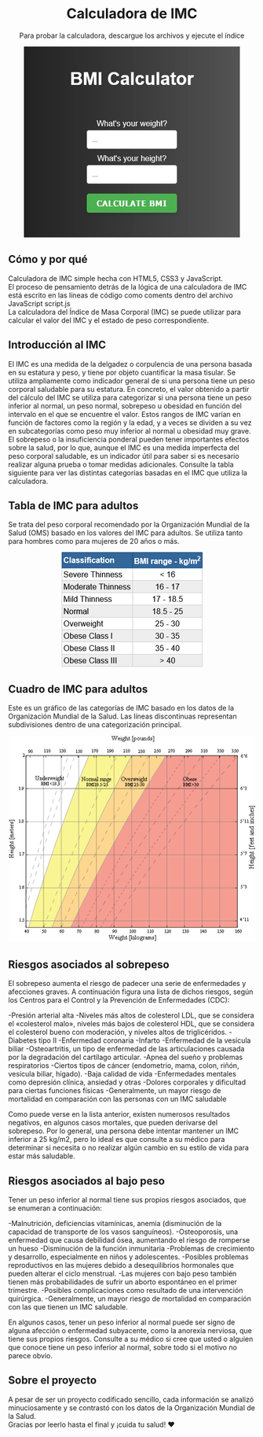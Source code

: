 <div align="center">
    <h1> Calculadora de IMC </h1>
</div>
<p align='center'>
Para probar la calculadora, descargue los archivos y ejecute el índice
</p>
<p align="center">
  <img src="..\assets\BMI.png" alt="BMI Calculator">
</p>

## Cómo y por qué

Calculadora de IMC simple hecha con HTML5, CSS3 y JavaScript. <br />
El proceso de pensamiento detrás de la lógica de una calculadora de IMC está escrito en las líneas de código como coments dentro del archivo JavaScript script.js <br />
La calculadora del Índice de Masa Corporal (IMC) se puede utilizar para calcular el valor del IMC y el estado de peso correspondiente.

## Introducción al IMC

El IMC es una medida de la delgadez o corpulencia de una persona basada en su estatura y peso, y tiene por objeto cuantificar la masa tisular. Se utiliza ampliamente como indicador general de si una persona tiene un peso corporal saludable para su estatura. En concreto, el valor obtenido a partir del cálculo del IMC se utiliza para categorizar si una persona tiene un peso inferior al normal, un peso normal, sobrepeso u obesidad en función del intervalo en el que se encuentre el valor. Estos rangos de IMC varían en función de factores como la región y la edad, y a veces se dividen a su vez en subcategorías como peso muy inferior al normal u obesidad muy grave. El sobrepeso o la insuficiencia ponderal pueden tener importantes efectos sobre la salud, por lo que, aunque el IMC es una medida imperfecta del peso corporal saludable, es un indicador útil para saber si es necesario realizar alguna prueba o tomar medidas adicionales. Consulte la tabla siguiente para ver las distintas categorías basadas en el IMC que utiliza la calculadora.

## Tabla de IMC para adultos

Se trata del peso corporal recomendado por la Organización Mundial de la Salud (OMS) basado en los valores del IMC para adultos. Se utiliza tanto para hombres como para mujeres de 20 años o más.

<p align="center">
  <img src="..\assets\BMItable.png" alt="BMI Table">
</p>

## Cuadro de IMC para adultos

Este es un gráfico de las categorías de IMC basado en los datos de la Organización Mundial de la Salud. Las líneas discontinuas representan subdivisiones dentro de una categorización principal.

<p align="center">
  <img src="..\assets\BMIchart.png" alt="BMI Table">
</p>

## Riesgos asociados al sobrepeso

El sobrepeso aumenta el riesgo de padecer una serie de enfermedades y afecciones graves. A continuación figura una lista de dichos riesgos, según los Centros para el Control y la Prevención de Enfermedades (CDC):

-Presión arterial alta
-Niveles más altos de colesterol LDL, que se considera el «colesterol malo», niveles más bajos de colesterol HDL, que se considera el colesterol bueno con moderación, y niveles altos de triglicéridos.
-Diabetes tipo II
-Enfermedad coronaria
-Infarto
-Enfermedad de la vesícula biliar
-Osteoartritis, un tipo de enfermedad de las articulaciones causada por la degradación del cartílago articular.
-Apnea del sueño y problemas respiratorios
-Ciertos tipos de cáncer (endometrio, mama, colon, riñón, vesícula biliar, hígado).
-Baja calidad de vida
-Enfermedades mentales como depresión clínica, ansiedad y otras
-Dolores corporales y dificultad para ciertas funciones físicas
-Generalmente, un mayor riesgo de mortalidad en comparación con las personas con un IMC saludable

Como puede verse en la lista anterior, existen numerosos resultados negativos, en algunos casos mortales, que pueden derivarse del sobrepeso. Por lo general, una persona debe intentar mantener un IMC inferior a 25 kg/m2, pero lo ideal es que consulte a su médico para determinar si necesita o no realizar algún cambio en su estilo de vida para estar más saludable.

## Riesgos asociados al bajo peso

Tener un peso inferior al normal tiene sus propios riesgos asociados, que se enumeran a continuación:

-Malnutrición, deficiencias vitamínicas, anemia (disminución de la capacidad de transporte de los vasos sanguíneos).
-Osteoporosis, una enfermedad que causa debilidad ósea, aumentando el riesgo de romperse un hueso
-Disminución de la función inmunitaria
-Problemas de crecimiento y desarrollo, especialmente en niños y adolescentes.
-Posibles problemas reproductivos en las mujeres debido a desequilibrios hormonales que pueden alterar el ciclo menstrual. -Las mujeres con bajo peso también tienen más probabilidades de sufrir un aborto espontáneo en el primer trimestre.
-Posibles complicaciones como resultado de una intervención quirúrgica.
-Generalmente, un mayor riesgo de mortalidad en comparación con las que tienen un IMC saludable.

En algunos casos, tener un peso inferior al normal puede ser signo de alguna afección o enfermedad subyacente, como la anorexia nerviosa, que tiene sus propios riesgos. Consulte a su médico si cree que usted o alguien que conoce tiene un peso inferior al normal, sobre todo si el motivo no parece obvio.

## Sobre el proyecto

A pesar de ser un proyecto codificado sencillo, cada información se analizó minuciosamente y se contrastó con los datos de la Organización Mundial de la Salud. <br /> Gracias por leerlo hasta el final y ¡cuida tu salud! :heart:
